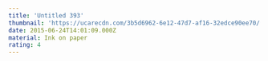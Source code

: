 ```yaml
---
title: 'Untitled 393'
thumbnail: 'https://ucarecdn.com/3b5d6962-6e12-47d7-af16-32edce90ee70/'
date: 2015-06-24T14:01:09.000Z
material: Ink on paper
rating: 4
---
```

